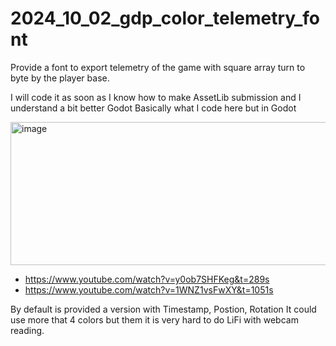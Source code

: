 # 2024_10_02_gdp_color_telemetry_font

Provide a font to export telemetry of the game with square array turn to byte by the player base.

I will code it as soon as I know how to make AssetLib submission and I understand a bit better Godot
Basically what I code here but in Godot

[<img width="651" height="229" alt="image" src="https://github.com/user-attachments/assets/7418b54b-1069-4baf-85be-aae1ba0b509e" />](https://www.youtube.com/watch?v=y0ob7SHFKeg&t=289s)
- https://www.youtube.com/watch?v=y0ob7SHFKeg&t=289s
- https://www.youtube.com/watch?v=1WNZ1vsFwXY&t=1051s

By default is provided a version with Timestamp, Postion, Rotation
It could use more that 4 colors but them it is very hard to do LiFi with webcam reading.
